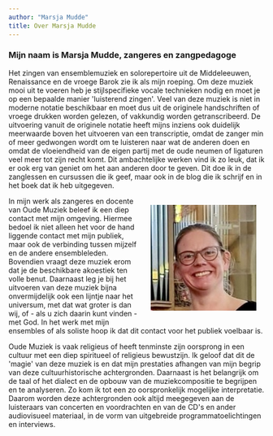 ```yaml
---
author: "Marsja Mudde"
title: Over Marsja Mudde
---
```

### Mijn naam is Marsja Mudde, zangeres en zangpedagoge ###
Het zingen van ensemblemuziek en solorepertoire uit de Middeleeuwen, Renaissance en de vroege Barok zie ik als mijn roeping. Om deze muziek mooi uit te voeren heb je stijlspecifieke vocale technieken nodig en moet je op een bepaalde manier 'luisterend zingen'. Veel van deze muziek is niet in moderne notatie beschikbaar en moet dus uit de originele handschriften of vroege drukken worden gelezen, of vakkundig worden getranscribeerd. De uitvoering vanuit de originele notatie heeft mijns inziens ook duidelijk meerwaarde boven het uitvoeren van een transcriptie, omdat de zanger min of meer gedwongen wordt om te luisteren naar wat de anderen doen en omdat de vloeiendheid van de eigen partij met de oude neumen of ligaturen veel meer tot zijn recht komt. Dit ambachtelijke werken vind ik zo leuk, dat ik er ook erg van geniet om het aan anderen door te geven. Dit doe ik in de zanglessen en cursussen die ik geef, maar ook in de blog die ik schrijf en in het boek dat ik heb uitgegeven.

<img src="../about/images/MarsjaBigSmile.jpeg" style="width: 13rem; float: right; margin:1rem">

In mijn werk als zangeres en docente van Oude Muziek beleef ik een diep contact met mijn omgeving. Hiermee bedoel ik niet alleen het voor de hand liggende contact met mijn publiek, maar ook de verbinding tussen mijzelf en de andere ensembleleden. Bovendien vraagt deze muziek erom dat je de beschikbare akoestiek ten volle benut. Daarnaast leg je bij het uitvoeren van deze muziek bijna onvermijdelijk ook een lijntje naar het universum, met dat wat groter is dan wij, of - als u zich daarin kunt vinden - met God. In het werk met mijn ensembles of als soliste hoop ik dat dit contact voor het publiek voelbaar is.

Oude Muziek is vaak religieus of heeft tenminste zijn oorsprong in een cultuur met een diep spiritueel of religieus bewustzijn. Ik geloof dat dit de 'magie' van deze muziek is en dat mijn prestaties afhangen van mijn begrip van deze cultuurhistorische achtergronden. Daarnaast is het belangrijk om de taal of het dialect en de opbouw van de muziekcompositie te begrijpen en te analyseren. Zo kom ik tot een zo oorspronkelijk mogelijke interpretatie. Daarom worden deze achtergronden ook altijd meegegeven aan de luisteraars van concerten en voordrachten en van de CD's en ander audiovisueel materiaal, in de vorm van uitgebreide programmatoelichtingen en interviews.
